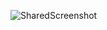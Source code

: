 ![SharedScreenshot](https://github.com/molham1999/Gmail-Suffix-Generator/assets/44722144/d54c249b-320b-407f-8b47-5b1e6b412224)

